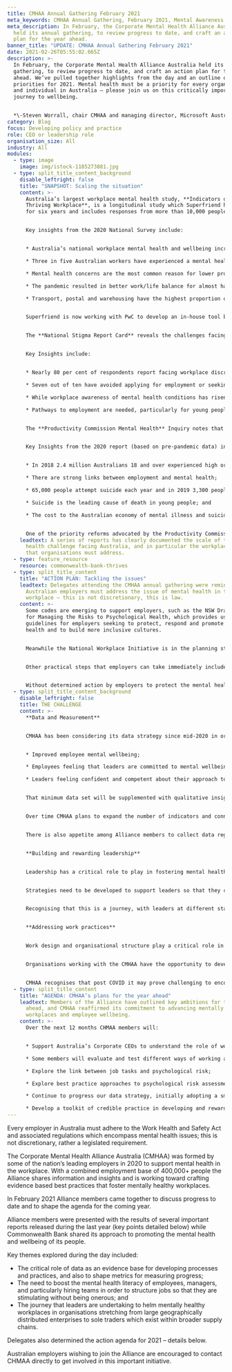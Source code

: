 ```yaml
---
title: CMHAA Annual Gathering February 2021
meta_keywords: CMHAA Annual Gathering, February 2021, Mental Awareness, CMHAA.
meta_description: In February, the Corporate Mental Health Alliance Australia
  held its annual gathering, to review progress to date, and craft an action
  plan for the year ahead.
banner_title: "UPDATE: CMHAA Annual Gathering February 2021"
date: 2021-02-26T05:55:02.665Z
description: >-
  In February, the Corporate Mental Health Alliance Australia held its annual
  gathering, to review progress to date, and craft an action plan for the year
  ahead. We’ve pulled together highlights from the day and an outline of our
  priorities for 2021. Mental health must be a priority for every organisation
  and individual in Australia – please join us on this critically important
  journey to wellbeing.


  *\-Steven Worrall, chair CMHAA and managing director, Microsoft Australia*
category: Blog
focus: Developing policy and practice
role: CEO or leadership role
organisation_size: All
industry: All
modules:
  - type: image
    image: img/istock-1185273881.jpg
  - type: split_title_content_background
    disable_leftright: false
    title: "SNAPSHOT: Scaling the situation"
    content: >-
      Australia’s largest workplace mental health study, **Indicators of a
      Thriving Workplace**, is a longitudinal study which Superfriend has run
      for six years and includes responses from more than 10,000 people.


      Key insights from the 2020 National Survey include:


      * Australia’s national workplace mental health and wellbeing increased, scoring 65 out of 100 – but only 5 per cent of Australian workplaces are classed as thriving, with a score of 80 or above;

      * Three in five Australian workers have experienced a mental health condition, two in five say the workplace has caused or exacerbated the situation;

      * Mental health concerns are the most common reason for lower productivity in 2020;

      * The pandemic resulted in better work/life balance for almost half (48.5%) of the workforce; and

      * Transport, postal and warehousing have the highest proportion of distressed workers (40.3%) followed by public administration and retail.


      Superfriend is now working with PwC to develop an in-house tool based on the Indicators survey that will allow organisations to benchmark themselves as a first step toward developing an evidence-based plan for improvement.


      The **National Stigma Report Card** reveals the challenges facing Australians with complex mental health issues. 


      Key Insights include: 


      * Nearly 80 per cent of respondents report facing workplace discrimination;

      * Seven out of ten have avoided applying for employment or seeking flexible work because of stigma regarding their condition;

      * While workplace awareness of mental health conditions has risen, there is still a dearth of practical support; and

      * Pathways to employment are needed, particularly for young people, to reduce long term disadvantage.


      The **Productivity Commission Mental Health** Inquiry notes that mental health is a key driver of economic participation and productivity in Australia. 


      Key Insights from the 2020 report (based on pre-pandemic data) include**:**


      * In 2018 2.4 million Australians 18 and over experienced high or very high levels of psychological distress;

      * There are strong links between employment and mental health; 

      * 65,000 people attempt suicide each year and in 2019 3,300 people died by suicide;

      * Suicide is the leading cause of death in young people; and

      * The cost to the Australian economy of mental illness and suicide is at least $70 billion pa.


      One of the priority reforms advocated by the Productivity Commission Report was to “equip workplaces to be mentally healthy” which aligns directly with the intent of the CHMAA.
    leadtext: A series of reports has clearly documented the scale of the mental
      health challenge facing Australia, and in particular the workplace issues
      that organisations must address.
  - type: feature_resource
    resource: commonwealth-bank-thrives
  - type: split_title_content
    title: "ACTION PLAN: Tackling the issues"
    leadtext: Delegates attending the CMHAA annual gathering were reminded that all
      Australian employers must address the issue of mental health in the
      workplace – this is not discretionary, this is law.
    content: >-
      Some codes are emerging to support employers, such as the NSW Draft Code
      for Managing the Risks to Psychological Health, which provides useful
      guidelines for employers seeking to protect, respond and promote mental
      health and to build more inclusive cultures. 


      Meanwhile the National Workplace Initiative is in the planning stages and intended to deliver a consistent approach to mentally health workplaces Australia-wide.


      Other practical steps that employers can take immediately include raising the mental health literacy of hiring managers and working with a high-quality Employee Assistance Program provider to develop effective prevention programs.


      Without determined action by employers to protect the mental health of employees, regulation in this area is expected to get tighter and harder with the prospect of criminal penalties for inaction.
  - type: split_title_content_background
    disable_leftright: false
    title: THE CHALLENGE
    content: >-
      **Data and Measurement**


      CMHAA has been considering its data strategy since mid-2020 in order to collect some form of common data set in order to demonstrate impact. While actual metrics are still being determined, and may build on existing measures, they will be designed to track:


      * Improved employee mental wellbeing;

      * Employees feeling that leaders are committed to mental wellbeing initiatives; and

      * Leaders feeling confident and competent about their approach to mental health.


      That minimum data set will be supplemented with qualitative insights, from focus groups, for example.


      Over time CMHAA plans to expand the number of indicators and connect these with lagging indicators such as workplace claims with the ultimate goal of being able to connect indicators to generate predictive data about the future of work. 


      There is also appetite among Alliance members to collect data regarding the mental health impact of hybrid workplaces where people, post pandemic, are combining in-office work with remote at-home work.


      **Building and rewarding leadership**


      Leadership has a critical role to play in fostering mental health in the workplace. There are however significant leadership challenges in large and distributed workplaces where it can be hard to forge direct links between leaders and employees.


      Strategies need to be developed to support leaders so that they can be human, authentic and vulnerable AND be accountable and driven to succeed. It is this combination that will deliver maximum impact in building mentally healthy workplaces.


      Recognising that this is a journey, with leaders at different stages, the Alliance will seek to support all leaders focusing initially on being human and accountable. The Alliance will also seek to support leaders with better access to data and evidence-based programs.


      **Addressing work practices** 


      Work design and organisational structure play a critical role in growing healthy workplaces and can make a profound impact on people. Studies have demonstrated time and again that when work is well designed there are both performance and mental health benefits.


      Organisations working with the CMHAA have the opportunity to develop a common language to discuss work and work practices, to improve people’s experience of work and to enhance mental health.


      CMHAA recognises that post COVID it may prove challenging to encourage wholesale work and job redesigns, but there is the opportunity to review work ecosystems and identify opportunities for reform. If we get this right there is the opportunity for people to genuinely thrive.
  - type: split_title_content
    title: "AGENDA: CMHAA’s plans for the year ahead"
    leadtext: Members of the Alliance have outlined key ambitions for the year
      ahead, and CMHAA reaffirmed its commitment to advancing mentally healthy
      workplaces and employee wellbeing.
    content: >-
      Over the next 12 months CHMAA members will:


      * Support Australia’s Corporate CEOs to understand the role of work as a protective factor in mental wellbeing, and bring a common understanding of the terminology in describing mental wellness, illness, fitness and health, and where workplaces need to focus;

      * Some members will evaluate and test different ways of working and job designs, and share their findings with the Alliance; 

      * Explore the link between job tasks and psychological risk;

      * Explore best practice approaches to psychological risk assessment, and share findings amongst members; 

      * Continue to progress our data strategy, initially adopting a small number of common metrics across all members; and

      * Develop a toolkit of credible practice in developing and rewarding leaders for mentally healthy workplaces, bringing learnings from across sectors.
---
```

Every employer in Australia must adhere to the Work Health and Safety Act and associated regulations which encompass mental health issues; this is not discretionary, rather a legislated requirement.

The Corporate Mental Health Alliance Australia (CMHAA) was formed by some of the nation’s leading employers in 2020 to support mental health in the workplace. With a combined employment base of 400,000+ people the Alliance shares information and insights and is working toward crafting evidence based best practices that foster mentally healthy workplaces.

In February 2021 Alliance members came together to discuss progress to date and to shape the agenda for the coming year.

Alliance members were presented with the results of several important reports released during the last year (key points detailed below) while Commonwealth Bank shared its approach to promoting the mental health and wellbeing of its people.

Key themes explored during the day included:

* The critical role of data as an evidence base for developing processes and practices, and also to shape metrics for measuring progress;
* The need to boost the mental health literacy of employees, managers, and particularly hiring teams in order to structure jobs so that they are stimulating without being onerous; and 
* The journey that leaders are undertaking to helm mentally healthy workplaces in organisations stretching from large geographically distributed enterprises to sole traders which exist within broader supply chains.

Delegates also determined the action agenda for 2021 – details below. 

Australian employers wishing to join the Alliance are encouraged to contact CHMAA directly to get involved in this important initiative.
